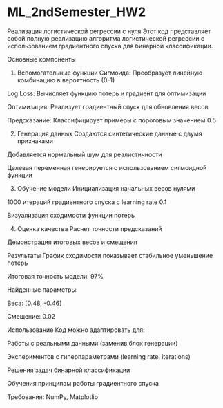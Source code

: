# ML_2ndSemester_HW2


Реализация логистической регрессии с нуля
Этот код представляет собой полную реализацию алгоритма логистической регрессии с использованием градиентного спуска для бинарной классификации.

Основные компоненты
1. Вспомогательные функции
Сигмоида: Преобразует линейную комбинацию в вероятность (0-1)

Log Loss: Вычисляет функцию потерь и градиент для оптимизации

Оптимизация: Реализует градиентный спуск для обновления весов

Предсказание: Классифицирует примеры с пороговым значением 0.5

2. Генерация данных
Создаются синтетические данные с двумя признаками

Добавляется нормальный шум для реалистичности

Целевая переменная генерируется с использованием сигмоидной функции

3. Обучение модели
Инициализация начальных весов нулями

1000 итераций градиентного спуска с learning rate 0.1

Визуализация сходимости функции потерь

4. Оценка качества
Расчет точности предсказаний

Демонстрация итоговых весов и смещения

Результаты
График сходимости показывает стабильное уменьшение потерь

Итоговая точность модели: 97%

Найденные параметры:

Веса: [0.48, -0.46]

Смещение: 0.02

Использование
Код можно адаптировать для:

Работы с реальными данными (заменив блок генерации)

Экспериментов с гиперпараметрами (learning rate, iterations)

Решения задач бинарной классификации

Обучения принципам работы градиентного спуска

Требования: NumPy, Matplotlib
